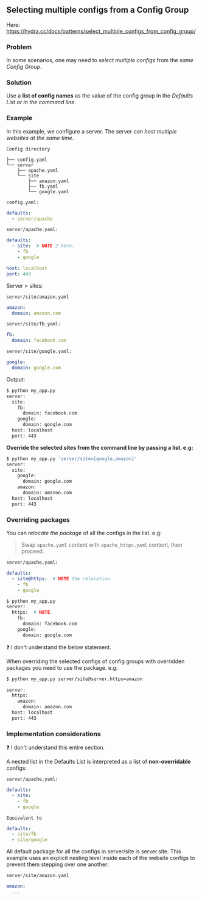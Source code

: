 ## Selecting multiple configs from a Config Group

Here: https://hydra.cc/docs/patterns/select_multiple_configs_from_config_group/



### Problem

In some scenarios, one may need to *select multiple configs* from the *same Config Group*.



### Solution

Use a **list of config names** as the value of the config group in the *Defaults List or in the command line*.



### Example

In this example, we configure a server. The server *can host multiple websites at the same time*.

`Config directory`
```
├── config.yaml
└── server
    ├── apache.yaml
    └── site
        ├── amazon.yaml
        ├── fb.yaml
        └── google.yaml
```

`config.yaml:`
```yaml
defaults:
  - server/apache
```

`server/apache.yaml:`
```yaml
defaults:
  - site:  # NOTE 2 here.
    - fb
    - google

host: localhost
port: 443
```

Server > sites:

`server/site/amazon.yaml`
```yaml
amazon:
  domain: amazon.com
```

`server/site/fb.yaml:`
```yaml
fb:
  domain: facebook.com
```

`server/site/google.yaml:`
```yaml
google:
  domain: google.com
```

Output:
```sh
$ python my_app.py
server:
  site:
    fb:
      domain: facebook.com
    google:
      domain: google.com
  host: localhost
  port: 443
```

**Override the selected sites from the command line by passing a list. e.g:**
```sh
$ python my_app.py 'server/site=[google,amazon]'
server:
  site:
    google:
      domain: google.com
    amazon:
      domain: amazon.com
  host: localhost
  port: 443
```



### Overriding packages

You can *relocate the package* of all the configs in the list. e.g:

> Swap `apache.yaml` content with `apache_https.yaml` content, then proceed.

`server/apache.yaml:`
```yaml
defaults:
  - site@https:  # NOTE the relocation.
    - fb
    - google
```

```sh
$ python my_app.py
server:
  https:  # NOTE.
    fb:
      domain: facebook.com
    google:
      domain: google.com
```

❓ I don't understand the below statement.

When overriding the selected configs of config groups with overridden packages you need to use the package. e.g:
```sh
$ python my_app.py server/site@server.https=amazon

server:
  https:
    amazon:
      domain: amazon.com
  host: localhost
  port: 443
```



### Implementation considerations

❓ I don't understand this entire section.

A nested list in the Defaults List is interpreted as a list of **non-overridable** configs:

`server/apache.yaml:`
```yaml
defaults:
  - site:
    - fb
    - google
```

`Equivalent to`
```yaml
defaults:
  - site/fb
  - site/google
```

All default package for all the configs in server/site is server.site. This example uses an explicit nesting level inside each of the website configs to prevent them stepping over one another:

`server/site/amazon.yaml`
```yaml
amazon:
  ...
```

